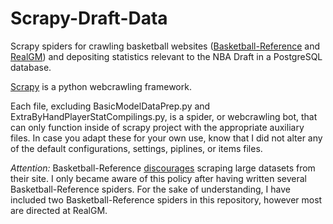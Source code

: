 # Scrapy-Draft-Data
Scrapy spiders for crawling basketball websites ([Basketball-Reference](http://www.basketball-reference.com/) and [RealGM](http://basketball.realgm.com/)) and depositing statistics relevant to the NBA Draft in a PostgreSQL database.

[Scrapy](https://doc.scrapy.org/en/1.2/index.html) is a python webcrawling framework.

Each file, excluding BasicModelDataPrep.py and ExtraByHandPlayerStatCompilings.py, is a spider, or webcrawling bot, that can only function inside of scrapy project with the appropriate auxiliary files. In case you adapt these for your own use, know that I did not alter any of the default configurations, settings, piplines, or items files. 

*Attention:* Basketball-Reference [discourages](http://www.sports-reference.com/data_use.html) scraping large datasets from their site. I only became aware of this policy after having written several Basketball-Reference spiders. For the sake of understanding, I have included two Basketball-Reference spiders in this repository, however most are directed at RealGM. 
